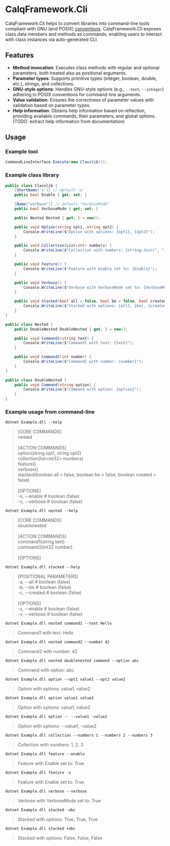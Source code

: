 # CalqFramework.Cli
CalqFramework.Cli helps to convert libraries into command-line tools compliant with GNU (and POSIX) [conventions](https://www.gnu.org/software/libc/manual/html_node/Argument-Syntax.html). CalqFramework.Cli exposes class data members and methods as commands, enabling users to interact with class instances via auto-generated CLI.

## Features
- **Method invocation**: Executes class methods with regular and optional parameters, both treated also as positional arguments.
- **Parameter types**: Supports primitive types (integer, boolean, double, etc.), strings, and collections.
- **GNU-style options**: Handles GNU-style options (e.g., ```--text```, ```--integer```) adhering to POSIX conventions for command-line arguments.
- **Value validation**: Ensures the correctness of parameter values with validation based on parameter types.
- **Help information**: Obtains help information based on reflection, providing available commands, their parameters, and global options. (TODO: extract help information from documentation)

## Usage

### Example tool
```csharp
CommandLineInterface.Execute(new Classlib());
```

### Example class library
```csharp
public class Classlib {
    [ShortName('x')] // default 'e'
    public bool Enable { get; set; }

    [Name("verbose")] // default "VerboseMode"
    public bool VerboseMode { get; set; }

    public Nested Nested { get; } = new();

    public void Option(string opt1, string opt2) {
        Console.WriteLine($"Option with options: {opt1}, {opt2}");
    }

    public void Collection(List<int> numbers) {
        Console.WriteLine($"Collection with numbers: {string.Join(", ", numbers)}");
    }

    public void Feature() {
        Console.WriteLine($"Feature with Enable set to: {Enable}");
    }

    public void Verbose() {
        Console.WriteLine($"Verbose with VerboseMode set to: {VerboseMode}");
    }

    public void Stacked(bool all = false, bool be = false, bool created = false) {
        Console.WriteLine($"Stacked with options: {all}, {be}, {created}");
    }
}

public class Nested {
    public DoubleNested DoubleNested { get; } = new();

    public void Command1(string text) {
        Console.WriteLine($"Command1 with text: {text}");
    }

    public void Command2(int number) {
        Console.WriteLine($"Command2 with number: {number}");
    }
}

public class DoubleNested {
    public void Command(string option) {
        Console.WriteLine($"Command with option: {option}");
    }
}

```

### Example usage from command-line

```
dotnet Example.dll --help
```
>[CORE COMMANDS]<br/>
>nested<br/>
><br/>
>[ACTION COMMANDS]<br/>
>option(string opt1, string opt2)<br/>
>collection(list\<int32\> numbers)<br/>
>feature()<br/>
>verbose()<br/>
>stacked(boolean all = false, boolean be = false, boolean created = false)<br/>
><br/>
>[OPTIONS]<br/>
>-x, --enable # boolean (false)<br/>
>-v, --verbose # boolean (false)<br/>
```
dotnet Example.dll nested --help
```
>[CORE COMMANDS]<br/>
>doublenested<br/>
><br/>
>[ACTION COMMANDS]<br/>
>command1(string text)<br/>
>command2(int32 number)<br/>
><br/>
>[OPTIONS]<br/>
```
dotnet Example.dll stacked --help
```
>[POSITIONAL PARAMETERS]<br/>
>-a, --all # boolean (false)<br/>
>-b, --be # boolean (false)<br/>
>-c, --created # boolean (false)<br/>
><br/>
>[OPTIONS]<br/>
>-x, --enable # boolean (false)<br/>
>-v, --verbose # boolean (false)<br/>
```
dotnet Example.dll nested command1 --text Hello
```
>Command1 with text: Hello
```
dotnet Example.dll nested command2 --number 42
```
>Command2 with number: 42
```
dotnet Example.dll nested doublenested command --option abc
```
>Command with option: abc
```
dotnet Example.dll option --opt1 value1 --opt2 value2
```
>Option with options: value1, value2
```
dotnet Example.dll option value1 value2
```
>Option with options: value1, value2
```
dotnet Example.dll option -- --value1 -value2
```
>Option with options: --value1, -value2
```
dotnet Example.dll collection --numbers 1 --numbers 2 --numbers 3
```
>Collection with numbers: 1, 2, 3
```
dotnet Example.dll feature --enable
```
>Feature with Enable set to: True
```
dotnet Example.dll feature -x
```
>Feature with Enable set to: True
```
dotnet Example.dll verbose --verbose
```
>Verbose with VerboseMode set to: True
```
dotnet Example.dll stacked -abc
```
>Stacked with options: True, True, True
```
dotnet Example.dll stacked +abc
```
>Stacked with options: False, False, False
